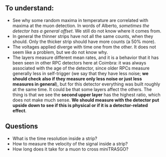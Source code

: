 ## To understand:
- See why some random maxima in temperature are correlated with maxima at the muon detection. In words of Alberto, *sometimes the detector has a general offset*. We still do not know where it comes from.
- In general the thinner strips have not all the same counts, when they should. Only the thicker strip should have more counts (a 50\% more).
- The voltages applied diverge with time one from the other. It does not seem like a problem, but we do not know why.
- The layers measure different mean rates, and it is a behavior that it has been seen in other RPC detectors here at Coimbra: it was always associated with the age of the detector, since older RPCs measure generally less in self-trigger (we say that they have less noise; **we should check also if they measure only less noise or just less measures in general**), but for this detector everything was built roughly at the same time. It could be that some layers affect the others. The thing is that we see the **second upper layer** has the highest ratio, which does not make much sense. **We should measure with the detector put upside down to see if this is physical or if it is a detector-related effect**.

## Questions
- What is the time resolution inside a strip?
- How to measure the velocity of the signal inside a strip?
- How long does it take for a muon to cross miniTRASGO?
